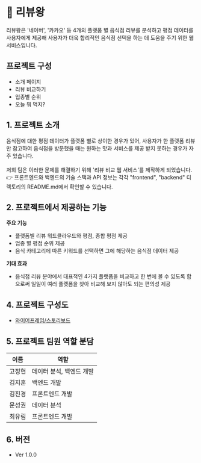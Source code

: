 # :crown: 리뷰왕

리뷰왕은 '네이버', '카카오' 등 4개의 플랫폼 별 음식점 리뷰를 분석하고 평점 데이터를 사용자에게 제공해
사용자가 더욱 합리적인 음식점 선택을 하는 데 도움을 주기 위한 웹 서비스입니다.

## 프로젝트 구성

- 소개 페이지
- 리뷰 비교하기
- 업종별 순위
- 오늘 뭐 먹지?

## 1. 프로젝트 소개

음식점에 대한 평점 데이터가 플랫폼 별로 상이한 경우가 있어, 사용자가 한 플랫폼 리뷰만 참고하여 음식점을 방문했을 때는 원하는 맛과 서비스를 제공 받지 못하는 경우가 자주 있습니다.
<br>
<br>
저희 팀은 이러한 문제를 해결하기 위해 '리뷰 비교 웹 서비스'를 제작하게 되었습니다.
<br>
:point_right: 프론트엔드와 백엔드의 기술 스택과 API 정보는 각각 "frontend", "backend" 디렉토리의 README.md에서 확인할 수 있습니다.

## 2. 프로젝트에서 제공하는 기능

**주요 기능**

- 플랫폼별 리뷰 워드클라우드와 평점, 종합 평점 제공
- 업종 별 평점 순위 제공
- 음식 카테고리에 따른 키워드를 선택하면 그에 해당하는 음식점 데이터 제공
  <br>

**기대 효과**

- 음식점 리뷰 분야에서 대표적인 4가지 플랫폼을 비교하고 한 번에 볼 수 있도록 함으로써 일일이 여러 플랫폼을 찾아 비교해 보지 않아도 되는 편의성 제공

## 4. 프로젝트 구성도

- [와이어프레임/스토리보드](https://whimsical.com/2-TUMs2NZ3NRtUkx2cLyiJPw)

## 5. 프로젝트 팀원 역할 분담

| 이름   | 역할                     |
| ------ | ------------------------ |
| 고정현 | 데이터 분석, 백엔드 개발 |
| 김지훈 | 백엔드 개발              |
| 김진경 | 프론트엔드 개발          |
| 문성권 | 데이터 분석              |
| 최유림 | 프론트엔드 개발          |

## 6. 버전

- Ver 1.0.0
